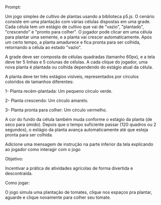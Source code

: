 Prompt:

Um jogo simples de cultivo de plantas usando a biblioteca p5.js. O cenário consiste em uma plantação com várias células dispostas em uma grade. Cada célula tem um estágio de cultivo que vai de "vazio", "plantado", "crescendo" e "pronto para colher". O jogador pode clicar em uma célula para plantar uma semente, e a planta vai crescer automaticamente. Após um certo tempo, a planta amadurece e fica pronta para ser colhida, retornando a célula ao estado "vazio".

A grade deve ser composta de células quadradas (tamanho 60px), e a tela deve ter 5 linhas e 5 colunas de células. A cada clique do jogador, uma nova planta é plantada ou colhida dependendo do estágio atual da célula.

A planta deve ter três estágios visíveis, representados por círculos coloridos de tamanhos diferentes:

1- Planta recém-plantada: Um pequeno círculo verde.

2- Planta crescendo: Um círculo amarelo.

3- Planta pronta para colher: Um círculo vermelho.

A cor do fundo da célula também muda conforme o estágio da planta (de seco para úmido). Depois que o tempo suficiente passar (120 quadros ou 2 segundos), o estágio da planta avança automaticamente até que esteja pronta para ser colhida.

Adicione uma mensagem de instrução na parte inferior da tela explicando ao jogador como interagir com o jogo

Objetivo:

Incentivar a prática de atividades agrícolas de forma divertida e descontraída.

Como jogar:

O jogo simula uma plantação de tomates, clique nos espaços pra plantar, aguarde e clique novamente para colher seu tomate.
